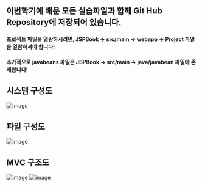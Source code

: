 ## 이번학기에 배운 모든 실습파일과 함께 Git Hub Repository에 저장되어 있습니다.
#### 프로젝트 파일을 열람하시려면, JSPBook -> src/main -> webapp -> Project 파일을 열람하셔야 합니다!
#### 추가적으로 javabeans 파일은 JSPBook -> src/main -> java/javabean 파일에 존재합니다!

## 시스템 구성도
![image](https://github.com/LifeIsRightward/WebServer/assets/90908005/e4cb401b-e3e2-4248-b8e1-e222f438e71d)


## 파일 구성도
![image](https://github.com/LifeIsRightward/WebServer/assets/90908005/f501fbc7-e4e3-42b9-9791-20bed31bdd3f)



## MVC 구조도
![image](https://github.com/LifeIsRightward/WebServer/assets/90908005/e5807d92-8422-4535-aac1-10a3b6bde9f6)
![image](https://github.com/LifeIsRightward/WebServer/assets/90908005/efb979ac-6d90-4599-bd9c-f487b442e156)


